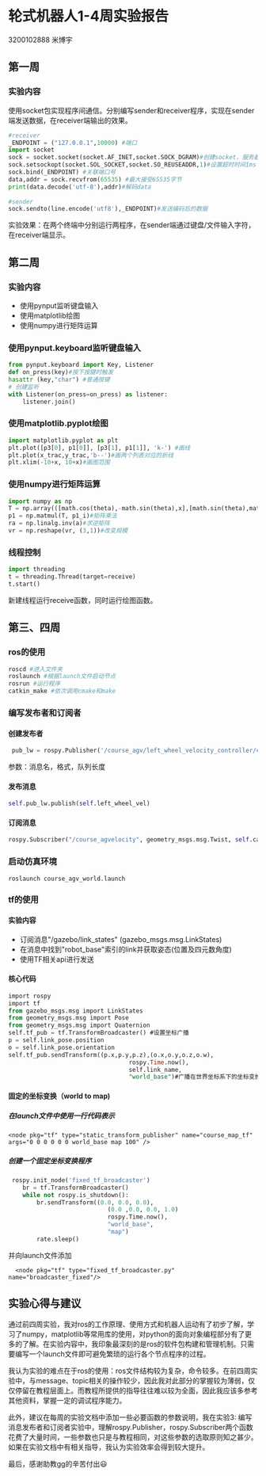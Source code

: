 # 轮式机器人1-4周实验报告

3200102888 米博宇

## 第一周

### 实验内容

使用socket包实现程序间通信。分别编写sender和receiver程序，实现在sender端发送数据，在receiver端输出的效果。

```python
#receiver
_ENDPOINT = ("127.0.0.1",10000) #端口
import socket
sock = socket.socket(socket.AF_INET,socket.SOCK_DGRAM)#创建socket，服务器间网络通信，数据报型
sock.setsockopt(socket.SOL_SOCKET,socket.SO_REUSEADDR,1)#设置超时时间1ms
sock.bind(_ENDPOINT) #关联端口号
data,addr = sock.recvfrom(65535) #最大接受65535字节
print(data.decode('utf-8'),addr)#解码data
    
#sender
sock.sendto(line.encode('utf8'),_ENDPOINT)#发送编码后的数据
```

实验效果：在两个终端中分别运行两程序，在sender端通过键盘/文件输入字符，在receiver端显示。

## 第二周

### 实验内容

- 使用pynput监听键盘输入
- 使用matplotlib绘图
- 使用numpy进行矩阵运算

### 使用pynput.keyboard监听键盘输入

 ```python
 from pynput.keyboard import Key, Listener
 def on_press(key)#按下按键时触发
 hasattr (key,"char") #普通按键
 # 创建监听
 with Listener(on_press=on_press) as listener:
     listener.join()
 ```

### 使用matplotlib.pyplot绘图

```python
import matplotlib.pyplot as plt
plt.plot([p3[0], p1[0]], [p3[1], p1[1]], 'k-') #画线
plt.plot(x_trac,y_trac,'b--')#画两个列表对应的折线
plt.xlim(-10+x, 10+x)#画图范围
```

### 使用numpy进行矩阵运算

```python
import numpy as np
T = np.array(([math.cos(theta),-math.sin(theta),x],[math.sin(theta),math.cos(theta),y],[0,0,1])) #定义矩阵
p1 = np.matmul(T, p1_i)#矩阵乘法
ra = np.linalg.inv(a)#求逆矩阵
vr = np.reshape(vr, (3,1))#改变规模
```

### 线程控制

```py
import threading
t = threading.Thread(target=receive)
t.start()
```

新建线程运行receive函数，同时运行绘图函数。

## 第三、四周

### ros的使用

```bash
roscd #进入文件夹
roslaunch #根据launch文件启动节点
rosrun #运行程序
catkin_make #依次调用cmake和make
```

### 编写发布者和订阅者

#### 创建发布者

```python
 pub_lw = rospy.Publisher('/course_agv/left_wheel_velocity_controller/command', Float64, queue_size=10)
```

参数：消息名，格式，队列长度

#### 发布消息

```python
self.pub_lw.publish(self.left_wheel_vel)
```

#### 订阅消息

```python
rospy.Subscriber("/course_agvelocity", geometry_msgs.msg.Twist, self.callback)
```

### 启动仿真环境

`roslaunch course_agv_world.launch`

### tf的使用

#### 实验内容

- 订阅消息"/gazebo/link_states" (gazebo_msgs.msg.LinkStates)
- 在消息中找到"robot_base"索引的link并获取姿态(位置及四元数角度)
- 使用TF相关api进行发送

#### 核心代码

```sql
import rospy
import tf
from gazebo_msgs.msg import LinkStates
from geometry_msgs.msg import Pose
from geometry_msgs.msg import Quaternion
self.tf_pub = tf.TransformBroadcaster() #设置坐标广播
p = self.link_pose.position
o = self.link_pose.orientation
self.tf_pub.sendTransform((p.x,p.y,p.z),(o.x,o.y,o.z,o.w),
                           		  rospy.Time.now(),
                                  self.link_name,
                                  "world_base")#广播在世界坐标系下的坐标变换
```

#### 固定的坐标变换（world to map)

##### 在launch文件中使用一行代码表示

  `<node pkg="tf" type="static_transform_publisher" name="course_map_tf" args="0 0 0 0 0 0 world_base map 100" />`

##### 创建一个固定坐标变换程序

```python
 rospy.init_node('fixed_tf_broadcaster')
    br = tf.TransformBroadcaster()
    while not rospy.is_shutdown():
        br.sendTransform((0.0, 0.0, 0.0),
                            (0.0 ,0.0, 0.0, 1.0)
                            rospy.Time.now(),
                            "world_base",
                            "map")
        rate.sleep()
```

并向launch文件添加

`  <node pkg="tf" type="fixed_tf_broadcaster.py" name="broadcaster_fixed"/>`

## 实验心得与建议

通过前四周实验，我对ros的工作原理、使用方式和机器人运动有了初步了解，学习了numpy，matplotlib等常用库的使用，对python的面向对象编程部分有了更多的了解。在实验内容中，我印象最深刻的是ros的软件包构建和管理机制。只需要编写一个launch文件即可避免繁琐的运行各个节点程序的过程。

我认为实验的难点在于ros的使用：ros文件结构较为复杂，命令较多。在前四周实验中，与message、topic相关的操作较少，因此我对此部分的掌握较为薄弱，仅仅停留在教程层面上。而教程所提供的指导往往难以较为全面，因此我应该多参考其他资料，掌握一定的调试程序能力。

此外，建议在每周的实验文档中添加一些必要函数的参数说明，我在实验3: 编写消息发布者和订阅者实验中，理解rospy.Publisher，rospy.Subscriber两个函数花费了大量时间，一些参数也只是与教程相同，对这些参数的选取原则知之甚少。如果在实验文档中有相关指导，我认为实验效率会得到较大提升。

最后，感谢助教gg的辛苦付出:smiley:

